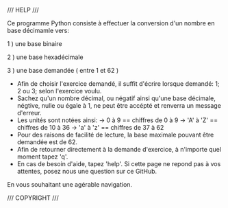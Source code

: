 /// HELP ///

Ce programme Python consiste à effectuer la conversion d'un nombre en base décimamle vers:

1 ) une base binaire

2 ) une base hexadécimale

3 ) une base demandée ( entre 1 et 62 )  

 - Afin de choisir l'exercice demandé, il suffit d'écrire lorsque demandé: 1; 2 ou 3; selon l'exercice voulu.
 - Sachez qu'un nombre décimal, ou négatif ainsi qu'une base décimale, négtive, nulle ou égale à 1, ne peut être accépté et renverra un message d'erreur. 
 - Les unités sont notées ainsi: 
    -> 0 à 9 == chiffres de 0 à 9
    -> 'A' à 'Z' == chiffres de 10 à 36
    -> 'a' à 'z' == chiffres de 37 à 62
 - Pour des raisons de facilité de lecture, la base maximale pouvant être demandée est de 62.
 - Afin de retourner directement à la demande d'exercice, à n'importe quel moment tapez 'q'.
 - En cas de besoin d'aide, tapez 'help'. Si cette page ne repond pas à vos attentes, posez nous une question sur ce GitHub.
 
 En vous souhaitant une agérable navigation.

/// COPYRIGHT ///
